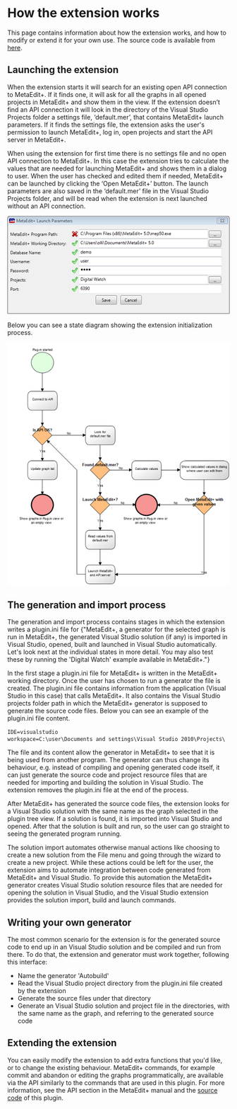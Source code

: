 # How the extension works

This page contains information about how the extension works, and how to modify or extend it for your own use. The source code is available from [here](https://github.com/MetaCase/metaedit-extension-for-visual-studio/tree/master/GraphBrowser/trunk).

## Launching the extension

When the extension starts it will search for an existing open API connection to MetaEdit+. If it finds one, it will ask for all the graphs in all opened projects in MetaEdit+ and show them in the view. If the extension doesn’t find an API connection it will look in the directory of the Visual Studio Projects folder a settings file, ‘default.mer’, that contains MetaEdit+ launch parameters. If it finds the settings file, the extension asks the user's permission to launch MetaEdit+, log in, open projects and start the API server in MetaEdit+.

When using the extension for first time there is no settings file and no open API connection to MetaEdit+. In this case the extension tries to calculate the values that are needed for launching MetaEdit+ and shows them in a dialog to user. When the user has checked and edited them if needed, MetaEdit+ can be launched by clicking the ‘Open MetaEdit+’ button. The launch parameters are also saved in the ‘default.mer’ file in the Visual Studio Projects folder, and will be read when the extension is next launched without an API connection.

![](ExtendingThePluginGuide_visual_studio_edit_parameters_resized.png)

Below you can see a state diagram showing the extension initialization process. 

![](ExtendingThePluginGuide_state_diagram.png)

## The generation and import process

The generation and import process contains stages in which the extension writes a plugin.ini file for {"MetaEdit+, a generator for the selected graph is run in MetaEdit+, the generated Visual Studio solution (if any) is imported in Visual Studio, opened, built and launched in Visual Studio automatically. Let's look next at the individual states in more detail. You may also test these by running the 'Digital Watch' example available in MetaEdit+."}

In the first stage a plugin.ini file for MetaEdit+ is written in the MetaEdit+ working directory. Once the user has chosen to run a generator the file is created. The plugin.ini file contains information from the application (Visual Studio in this case) that calls MetaEdit+. It also contains the Visual Studio projects folder path in which the MetaEdit+ generator is supposed to generate the source code files. Below you can see an example of the plugin.ini file content.

    IDE=visualstudio
    workspace=C:\user\Documents and settings\Visual Studio 2010\Projects\

The file and its content allow the generator in MetaEdit+ to see that it is being used from another program. The generator can thus change its behaviour, e.g. instead of compiling and opening generated code itself, it can just generate the source code and project resource files that are needed for importing and building the solution in Visual Studio. The extension removes the plugin.ini file at the end of the process.

After MetaEdit+ has generated the source code files, the extension looks for a Visual Studio solution with the same name as the graph selected in the plugin tree view. If a solution is found, it is imported into Visual Studio and opened. After that the solution is built and run, so the user can go straight to seeing the generated program running.

The solution import automates otherwise manual actions like choosing to create a new solution from the File menu and going through the wizard to create a new project. While these actions could be left for the user, the extension aims to automate integration between code generated from MetaEdit+ and Visual Studio. To provide this automation the MetaEdit+ generator creates Visual Studio solution resource files that are needed for opening the solution in Visual Studio, and the Visual Studio extension provides the solution import, build and launch commands.

## Writing your own generator

The most common scenario for the extension is for the generated source code to end up in an Visual Studio solution and be compiled and run from there. To do that, the extension and generator must work together, following this interface: 

* Name the generator 'Autobuild'
* Read the Visual Studio project directory from the plugin.ini file created by the extension
* Generate the source files under that directory
* Generate an Visual Studio solution and project file in the directories, with the same name as the graph, and referring to the generated source code

## Extending the extension

You can easily modify the extension to add extra functions that you'd like, or to change the existing behaviour. MetaEdit+ commands, for example commit and abandon or editing the graphs programmatically, are available via the API similarly to the commands that are used in this plugin. For more information, see the API section in the MetaEdit+ manual and the [source code](https://github.com/MetaCase/metaedit-extension-for-visual-studio/tree/master/GraphBrowser/trunk) of this plugin.
